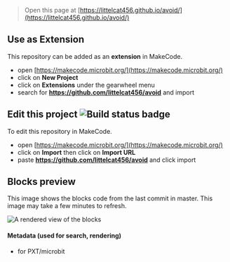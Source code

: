 
> Open this page at [https://littelcat456.github.io/avoid/](https://littelcat456.github.io/avoid/)

## Use as Extension

This repository can be added as an **extension** in MakeCode.

* open [https://makecode.microbit.org/](https://makecode.microbit.org/)
* click on **New Project**
* click on **Extensions** under the gearwheel menu
* search for **https://github.com/littelcat456/avoid** and import

## Edit this project ![Build status badge](https://github.com/littelcat456/avoid/workflows/MakeCode/badge.svg)

To edit this repository in MakeCode.

* open [https://makecode.microbit.org/](https://makecode.microbit.org/)
* click on **Import** then click on **Import URL**
* paste **https://github.com/littelcat456/avoid** and click import

## Blocks preview

This image shows the blocks code from the last commit in master.
This image may take a few minutes to refresh.

![A rendered view of the blocks](https://github.com/littelcat456/avoid/raw/master/.github/makecode/blocks.png)

#### Metadata (used for search, rendering)

* for PXT/microbit
<script src="https://makecode.com/gh-pages-embed.js"></script><script>makeCodeRender("{{ site.makecode.home_url }}", "{{ site.github.owner_name }}/{{ site.github.repository_name }}");</script>
